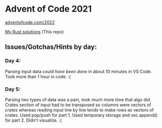 # Advent of Code 2021
[adventofcode.com/2022](https://adventofcode.com/2022)

[My Rust solutions](https://github.com/dantho/aoc2022) (This repo)

## Issues/Gotchas/Hints by day:

### Day 4:

Parsing input data _could have been done_ in about 10 minutes in VS Code.  Took more than 1 hour in code.  :(

### Day 5:

Parsing two types of data was a pain, took much more time that algo did.  Crates section of input had to be transposed so columns were vectors of crates whereas reading input line by line tends to make rows as vectors of crates.  Used pop/push for part 1. Used temporary storage and vec.append() for part 2.  Didn't visualize.  :(